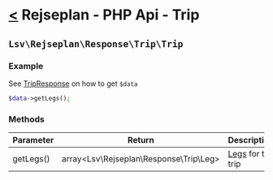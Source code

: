 [<](../../index.md) Rejseplan - PHP Api - Trip
============================================================

## `Lsv\Rejseplan\Response\Trip\Trip`

### Example

See [TripResponse](../TripResponse.md) on how to get `$data`

```php
$data->getLegs();
```

### Methods

| Parameter | Return | Description |
| --- | --- | --- |
| getLegs() | array<Lsv\Rejseplan\Response\Trip\Leg> | [Legs](Leg.md) for the trip |
